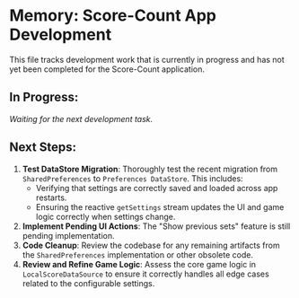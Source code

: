 # Memory: Score-Count App Development

This file tracks development work that is currently in progress and has not yet been completed for the Score-Count application.

## In Progress:

*Waiting for the next development task.*

## Next Steps:

1.  **Test DataStore Migration**: Thoroughly test the recent migration from `SharedPreferences` to `Preferences DataStore`. This includes:
    *   Verifying that settings are correctly saved and loaded across app restarts.
    *   Ensuring the reactive `getSettings` stream updates the UI and game logic correctly when settings change.
2.  **Implement Pending UI Actions**: The "Show previous sets" feature is still pending implementation.
3.  **Code Cleanup**: Review the codebase for any remaining artifacts from the `SharedPreferences` implementation or other obsolete code.
4.  **Review and Refine Game Logic**: Assess the core game logic in `LocalScoreDataSource` to ensure it correctly handles all edge cases related to the configurable settings.
